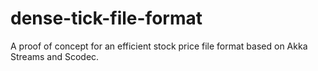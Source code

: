 # dense-tick-file-format
A proof of concept for an efficient stock price file format based on Akka Streams and Scodec.
